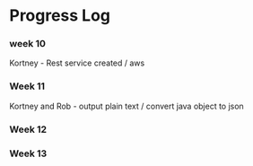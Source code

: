 # Progress Log

### week 10
Kortney - Rest service created / aws
### Week 11
Kortney and Rob - output plain text / convert java object to json
### Week 12

### Week 13